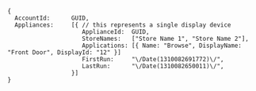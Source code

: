     {
      AccountId:      GUID, 
      Appliances:     [{ // this represents a single display device
                         ApplianceId:  GUID,
                         StoreNames:   ["Store Name 1", "Store Name 2"],
                         Applications: [{ Name: "Browse", DisplayName: "Front Door", DisplayId: "12" }]
                         FirstRun:     "\/Date(1310082691772)\/",
                         LastRun:      "\/Date(1310082650011)\/",
                      }]
    }
